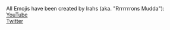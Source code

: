 All Emojis have been created by Irahs (aka. "Rrrrrrrons Mudda"):<br/>[YouTube](https://www.youtube.com/channel/UCYMAzsbHi_smxLdgwwFHkUw)<br>[Twitter](https://twitter.com/Irahs99)